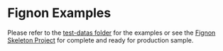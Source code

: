 # Fignon Examples

Please refer to the [test-datas folder](../tests-data) for the examples or see the [Fignon Skeleton Project](https://github.com/FignonPhp/skeleton) for complete and ready for production sample.